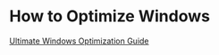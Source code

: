 # How to Optimize Windows
[Ultimate Windows Optimization Guide](https://devsentinel.github.io/WindowsOptimization/)

